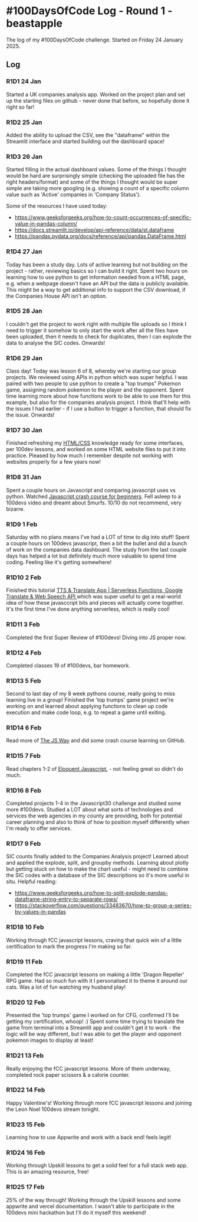# #100DaysOfCode Log - Round 1 - beastapple

The log of my #100DaysOfCode challenge. Started on Friday 24 January 2025.

## Log

### R1D1 24 Jan
Started a UK companies analysis app. Worked on the project plan and set up the starting files on github - never done that before, so hopefully done it right so far!

### R1D2 25 Jan
Added the ability to upload the CSV, see the "dataframe" within the Streamlit interface and started building out the dashboard space! 

### R1D3 26 Jan
Started filling in the actual dashboard values. Some of the things I thought would be hard are surprisingly simple (checking the uploaded file has the right headers/format) and some of the things I thought would be super simple are taking more googling (e.g. showing a count of a specific column value such as 'Active' companies in 'Company Status').

Some of the resources I have used today:
- https://www.geeksforgeeks.org/how-to-count-occurrences-of-specific-value-in-pandas-column/
- https://docs.streamlit.io/develop/api-reference/data/st.dataframe
- https://pandas.pydata.org/docs/reference/api/pandas.DataFrame.html

### R1D4 27 Jan
Today has been a study day. Lots of active learning but not building on the project - rather, reviewing basics so I can build it right. Spent two hours on learning how to use python to get information needed from a HTML page, e.g. when a webpage doesn't have an API but the data is publicly available. This might be a way to get additional info to support the CSV download, if the Companies House API isn't an option. 

### R1D5 28 Jan
I couldn't get the project to work right with multiple file uploads so I think I need to trigger it somehow to only start the work after all the files have been uploaded, then it needs to check for duplicates, then I can explode the data to analyse the SIC codes. Onwards!

### R1D6 29 Jan
Class day! Today was lesson 6 of 8, whereby we're starting our group projects. We reviewed using APIs in python which was super helpful. I was paired with two people to use python to create a "top trumps" Pokemon game, assigning random pokemon to the player and the opponent. Spent time learning more about how functions work to be able to use them for this example, but also for the companies analysis project. I think that'll help with the issues I had earlier - if I use a button to trigger a function, that should fix the issue. Onwards!

### R1D7 30 Jan
Finished refreshing my [HTML/CSS](https://learn.shayhowe.com/html-css/) knowledge ready for some interfaces, per 100dev lessons, and worked on some HTML website files to put it into practice. Pleased by how much I remember despite not working with websites properly for a few years now!

### R1D8 31 Jan
Spent a couple hours on Javascript and comparing javascript uses vs python. Watched [Javascript crash course for beginners](https://www.youtube.com/watch?v=hdI2bqOjy3c&ab_channel=TraversyMedia). Fell asleep to a 100devs video and dreamt about Smurfs. 10/10 do not recommend, very bizarre. 

### R1D9 1 Feb
Saturday with no plans means I've had a LOT of time to dig into stuff! Spent a couple hours on 100devs javascript, then a bit the bullet and did a bunch of work on the companies data dashboard. The study from the last couple days has helped a lot but definitely much more valuable to spend time coding. Feeling like it's getting somewhere!

### R1D10 2 Feb
Finished this tutorial [TTS & Translate App | Serverless Functions, Google Translate & Web Speech API ](https://www.youtube.com/watch?v=V0P3Opf-zUs&t=1448s&ab_channel=TraversyMedia) which was super useful to get a real-world idea of how these javasccript bits and pieces will actually come together. It's the first time I've done anything serverless, which is really cool!

### R1D11 3 Feb
Completed the first Super Review of #100devs! Diving into JS proper now.

### R1D12 4 Feb
Completed classes 19 of #100devs, bar homework.

### R1D13 5 Feb
Second to last day of my 8 week pythons course, really going to miss learning live in a group! Finished the 'top trumps' game project we're working on and learned about applying functions to clean up code execution and make code loop, e.g. to repeat a game until exiting.

### R1D14 6 Feb
Read more of [The JS Way](https://thejsway.net/) and did some crash course learning on GitHub.

### R1D15 7 Feb
Read chapters 1-2 of [Eloquent Javascript.](https://eloquentjavascript.net/) - not feeling great so didn't do much.

### R1D16 8 Feb
Completed projects 1-4 in the Javascript30 challenge and studied some more #100devs. Studied a LOT about what sorts of technologies and services the web agencies in my county are providing, both for potential career planning and also to think of how to position myself differently when I'm ready to offer services.

### R1D17 9 Feb
SIC counts finally added to the Companies Analysis project! Learned about and applied the explode, split, and groupby methods. Learning about plotly but getting stuck on how to make the chart useful - might need to combine the SIC codes with a database of the SIC descriptions so it's more useful in situ. Helpful reading:
- https://www.geeksforgeeks.org/how-to-split-explode-pandas-dataframe-string-entry-to-separate-rows/
- https://stackoverflow.com/questions/33483670/how-to-group-a-series-by-values-in-pandas

### R1D18 10 Feb
Working through fCC javascript lessons, craving that quick win of a little certification to mark the progress I'm making so far.

### R1D19 11 Feb
Completed the fCC javacsript lessons on making a little 'Dragon Repeller' RPG game. Had so much fun with it I personalised it to theme it around our cats. Was a lot of fun watching my husband play!

### R1D20 12 Feb
Presented the 'top trumps' game I worked on for CFG, confirmed I'll be getting my certification, whoop! :) Spent some time trying to translate the game from terminal into a Streamlit app and couldn't get it to work - the logic will be way different, but I was able to get the player and opponent pokemon images to display at least!

### R1D21 13 Feb
Really enjoying the fCC javascript lessons. More of them underway, completed rock paper scissors & a calorie counter.

### R1D22 14 Feb
Happy Valentine's! Working through more fCC javascript lessons and joining the Leon Noel 100devs stream tonight.

### R1D23 15 Feb
Learning how to use Appwrite and work with a back end! feels legit!

### R1D24 16 Feb
Working through Upskill lessons to get a solid feel for a full stack web app. This is an amazing resource, free!

### R1D25 17 Feb
25% of the way through! Working through the Upskill lessons and some appwrite and vercel documentation. I wasn't able to participate in the 100devs mini hackathon but I'll do it myself this weekend!